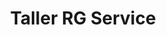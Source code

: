 ---
title: "Taller RG Service"
url: /asuncion/taller-rg-service/
shop: reparación de automóviles
---